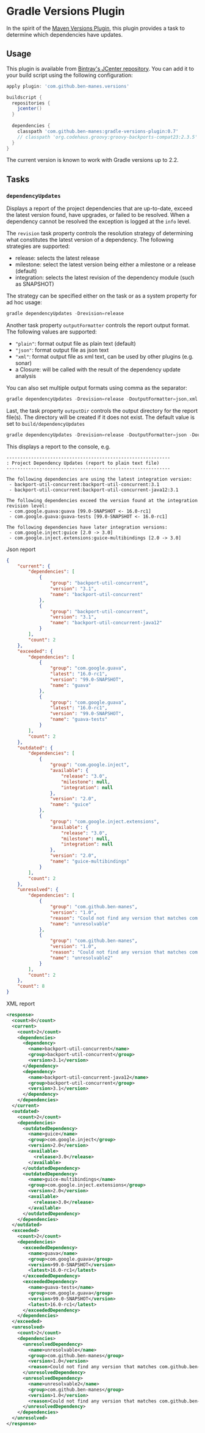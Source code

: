 # Gradle Versions Plugin

In the spirit of the [Maven Versions Plugin](http://mojo.codehaus.org/versions-maven-plugin/), 
this plugin provides a task to determine which dependencies have updates.

## Usage

This plugin is available from [Bintray's JCenter repository](http://jcenter.bintray.com/). You can add it to your build script using
the following configuration:

```groovy
apply plugin: 'com.github.ben-manes.versions'

buildscript {
  repositories {
    jcenter()
  }
  
  dependencies {
    classpath 'com.github.ben-manes:gradle-versions-plugin:0.7'
    // classpath 'org.codehaus.groovy:groovy-backports-compat23:2.3.5' // uncomment if you're using Gradle 1.x
  }
}
```
The current version is known to work with Gradle versions up to 2.2.

## Tasks

### `dependencyUpdates`

Displays a report of the project dependencies that are up-to-date, exceed the latest version found,
have upgrades, or failed to be resolved. When a dependency cannot be resolved the exception is
logged at the `info` level.

The `revision` task property controls the resolution strategy of determining what constitutes the
latest version of a dependency. The following strategies are supported:

  * release: selects the latest release
  * milestone: select the latest version being either a milestone or a release (default)
  * integration: selects the latest revision of the dependency module (such as SNAPSHOT)

The strategy can be specified either on the task or as a system property for ad hoc usage:

```groovy
gradle dependencyUpdates -Drevision=release
```

Another task property `outputFormatter` controls the report output format. The following values are supported:

  * `"plain"`: format output file as plain text (default)
  * `"json"`: format output file as json text
  * `"xml"`: format output file as xml text, can be used by other plugins (e.g. sonar)
  * a Closure: will be called with the result of the dependency update analysis

You can also set multiple output formats using comma as the separator:

```groovy
gradle dependencyUpdates -Drevision=release -DoutputFormatter=json,xml
```

Last, the task property `outputDir` controls the output directory for the report  file(s). The directory will be created if it does not exist.
The default value is set to `build/dependencyUpdates`

```groovy
gradle dependencyUpdates -Drevision=release -DoutputFormatter=json -DoutputDir=/any/path/with/permission
```

This displays a report to the console, e.g.

```
------------------------------------------------------------
: Project Dependency Updates (report to plain text file)
------------------------------------------------------------

The following dependencies are using the latest integration version:
 - backport-util-concurrent:backport-util-concurrent:3.1
 - backport-util-concurrent:backport-util-concurrent-java12:3.1

The following dependencies exceed the version found at the integration revision level:
 - com.google.guava:guava [99.0-SNAPSHOT <- 16.0-rc1]
 - com.google.guava:guava-tests [99.0-SNAPSHOT <- 16.0-rc1]

The following dependencies have later integration versions:
 - com.google.inject:guice [2.0 -> 3.0]
 - com.google.inject.extensions:guice-multibindings [2.0 -> 3.0]
```

Json report
```json
{
    "current": {
        "dependencies": [
            {
                "group": "backport-util-concurrent",
                "version": "3.1",
                "name": "backport-util-concurrent"
            },
            {
                "group": "backport-util-concurrent",
                "version": "3.1",
                "name": "backport-util-concurrent-java12"
            }
        ],
        "count": 2
    },
    "exceeded": {
        "dependencies": [
            {
                "group": "com.google.guava",
                "latest": "16.0-rc1",
                "version": "99.0-SNAPSHOT",
                "name": "guava"
            },
            {
                "group": "com.google.guava",
                "latest": "16.0-rc1",
                "version": "99.0-SNAPSHOT",
                "name": "guava-tests"
            }
        ],
        "count": 2
    },
    "outdated": {
        "dependencies": [
            {
                "group": "com.google.inject",
                "available": {
                    "release": "3.0",
                    "milestone": null,
                    "integration": null
                },
                "version": "2.0",
                "name": "guice"
            },
            {
                "group": "com.google.inject.extensions",
                "available": {
                    "release": "3.0",
                    "milestone": null,
                    "integration": null
                },
                "version": "2.0",
                "name": "guice-multibindings"
            }
        ],
        "count": 2
    },
    "unresolved": {
        "dependencies": [
            {
                "group": "com.github.ben-manes",
                "version": "1.0",
                "reason": "Could not find any version that matches com.github.ben-manes:unresolvable:latest.milestone.",
                "name": "unresolvable"
            },
            {
                "group": "com.github.ben-manes",
                "version": "1.0",
                "reason": "Could not find any version that matches com.github.ben-manes:unresolvable2:latest.milestone.",
                "name": "unresolvable2"
            }
        ],
        "count": 2
    },
    "count": 8
}
```

XML report
```xml
<response>
  <count>8</count>
  <current>
    <count>2</count>
    <dependencies>
      <dependency>
        <name>backport-util-concurrent</name>
        <group>backport-util-concurrent</group>
        <version>3.1</version>
      </dependency>
      <dependency>
        <name>backport-util-concurrent-java12</name>
        <group>backport-util-concurrent</group>
        <version>3.1</version>
      </dependency>
    </dependencies>
  </current>
  <outdated>
    <count>2</count>
    <dependencies>
      <outdatedDependency>
        <name>guice</name>
        <group>com.google.inject</group>
        <version>2.0</version>
        <available>
          <release>3.0</release>
        </available>
      </outdatedDependency>
      <outdatedDependency>
        <name>guice-multibindings</name>
        <group>com.google.inject.extensions</group>
        <version>2.0</version>
        <available>
          <release>3.0</release>
        </available>
      </outdatedDependency>
    </dependencies>
  </outdated>
  <exceeded>
    <count>2</count>
    <dependencies>
      <exceededDependency>
        <name>guava</name>
        <group>com.google.guava</group>
        <version>99.0-SNAPSHOT</version>
        <latest>16.0-rc1</latest>
      </exceededDependency>
      <exceededDependency>
        <name>guava-tests</name>
        <group>com.google.guava</group>
        <version>99.0-SNAPSHOT</version>
        <latest>16.0-rc1</latest>
      </exceededDependency>
    </dependencies>
  </exceeded>
  <unresolved>
    <count>2</count>
    <dependencies>
      <unresolvedDependency>
        <name>unresolvable</name>
        <group>com.github.ben-manes</group>
        <version>1.0</version>
        <reason>Could not find any version that matches com.github.ben-manes:unresolvable:latest.release.</reason>
      </unresolvedDependency>
      <unresolvedDependency>
        <name>unresolvable2</name>
        <group>com.github.ben-manes</group>
        <version>1.0</version>
        <reason>Could not find any version that matches com.github.ben-manes:unresolvable2:latest.release.</reason>
      </unresolvedDependency>
    </dependencies>
  </unresolved>
</response>
```

